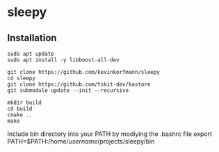 # sleepy


## Installation

```console
sudo apt update
sudo apt install -y libboost-all-dev

git clone https://github.com/kevinkorfmann/sleepy
cd sleepy
git clone https://github.com/tskit-dev/kastore
git submodule update --init --recursive

mkdir build
cd build
cmake ..
make
```

Include bin directory into your PATH by modiying the .bashrc file
export PATH=$PATH:/home/*username*/projects/sleepy/bin

